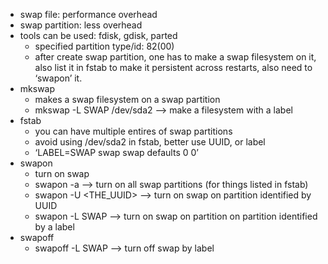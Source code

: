 - swap file: performance overhead
- swap partition: less overhead
- tools can be used: fdisk, gdisk, parted
    - specified partition type/id: 82(00)
    - after create swap partition, one has to make a swap filesystem on it, also list it in fstab to make it persistent across restarts, also need to ‘swapon’ it.
- mkswap
    - makes a swap filesystem on a swap partition
    - mkswap -L SWAP /dev/sda2 —> make a filesystem with a label
- fstab
    - you can have multiple entires of swap partitions
    - avoid using /dev/sda2 in fstab, better use UUID, or label
    - ‘LABEL=SWAP swap swap defaults 0 0’
- swapon
    - turn on swap
    - swapon -a —> turn on all swap partitions (for things listed in fstab)
    - swapon -U <THE_UUID> —> turn on swap on partition identified by UUID
    - swapon -L SWAP —> turn on swap on partition on partition identified by a label
- swapoff
    - swapoff -L SWAP —> turn off swap by label
